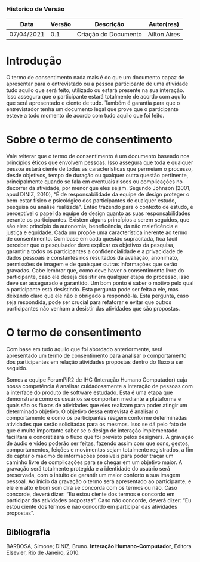 

  ### Historico de Versão

| Data       | Versão | Descrição             | Autor(res)      |
| ---------- | ------ | --------------------- | --------------- |
| 07/04/2021 | 0.1   | Criação do Documento           | Ailton Aires |

  # Introdução

O termo de consentimento nada mais é do que um documento capaz de apresentar para o entrevistado ou a pessoa participante de uma atividade tudo aquilo que será feito, utilizado ou estará presente na sua interação. Isso assegura que o participante estará totalmente de acordo com aquilo que será apresentado e ciente de tudo. Também é garantia para que o entrevistador tenha um documento legal que prove que o participante esteve a todo momento de acordo com tudo aquilo que foi feito.

  # Sobre o termo de consentimento

Vale reiterar que o termo de consentimento é um documento baseado nos princípios éticos que envolvem pessoas. Isso assegura que toda e qualquer pessoa estará ciente de todas as características que permeiam o processo, desde objetivos, tempo de duração ou qualquer outra questão pertinente, principalmente quando se fala em eventuais riscos ou complicações no decorrer da atividade, por menor que eles sejam. 
	Segundo Johnson (2001, apud DINIZ, 2010), “É de responsabilidade da equipe de design proteger o bem-estar físico e psicológico dos participantes de qualquer estudo, pesquisa ou análise realizada”. Então trazendo para o contexto de estudo, é perceptível o papel da equipe de design quanto as suas responsabilidades perante os participantes. Existem alguns princípios a serem seguidos, que são eles: princípio da autonomia, beneficência, da não maleficência e justiça e equidade. Cada um propõe uma característica inerente ao termo de consentimento. 
	Com base em cada questão supracitada, fica fácil perceber que o pesquisador deve explicar os objetivos da pesquisa, garantir a todos os participantes a confidencialidade e a privacidade de dados pessoais e constantes nos resultados da avaliação, anonimato, permissões de imagem e de quaisquer outras informações que serão gravadas. Cabe lembrar que, como deve haver o consentimento livre do participante, caso ele deseja desistir em qualquer etapa do processo, isso deve ser assegurado e garantido. Um bom ponto é saber o motivo pelo qual o participante está desistindo. Esta pergunta pode ser feita a ele, mas deixando claro que ele não é obrigado a respondê-la. Esta pergunta, caso seja respondida, pode ser crucial para refatorar e evitar que outros participantes não venham a desistir das atividades que são propostas.
	
  # O termo de consentimento

  Com base em tudo aquilo que foi abordado anteriormente, será apresentado um termo de consentimento para analisar o comportamento dos participantes em relação atividades propostas dentro do fluxo a ser seguido.
  
  Somos a equipe ForumPiR2 de IHC (Interação Humano Computador) cuja nossa competência é analisar cuidadosamente a interação de pessoas com a interface do produto de software estudado. Esta é uma etapa que demonstrará como os usuários se comportam mediante a plataforma e quais são os fluxos de atividades que eles realizam para poder atingir um determinado objetivo. 
  O objetivo dessa entrevista é analisar o comportamento e como os participantes reagem conforme determinadas atividades que serão solicitadas para os mesmos. Isso se dá pelo fato de que é muito importante saber se o design de interação implementado facilitará e concretizará o fluxo que foi previsto pelos designers. 
	A gravação de áudio e vídeo poderão ser feitas, fazendo assim com que sons, gestos, comportamentos, feições e movimentos sejam totalmente registrados, a fim de captar o máximo de informações possíveis para poder traçar um caminho livre de complicações para se chegar em um objetivo maior. A gravação será totalmente protegida e a identidade do usuário será preservada, com o intuito de garantir um maior conforto a sua imagem pessoal.
	Ao início da gravação o termo será apresentado ao participante, e ele em alto e bom som dirá se concorda com os termos ou não. Caso concorde, deverá dizer: “Eu estou ciente dos termos e concordo em participar das atividades propostas”. Caso não concorde, deverá dizer: “Eu estou ciente dos termos e não concordo em participar das atividades propostas”.
  
  
  ## Bibliografia
  
  BARBOSA, Simone; DINIZ, Bruno. **Interação Humano-Computador**, Editora Elsevier, Rio de Janeiro, 2010.
  
